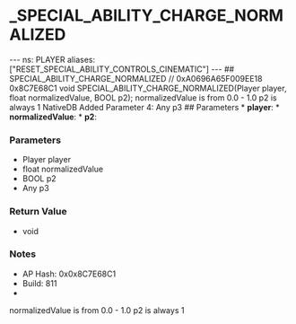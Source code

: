 # _SPECIAL_ABILITY_CHARGE_NORMALIZED

--- ns: PLAYER aliases: ["RESET_SPECIAL_ABILITY_CONTROLS_CINEMATIC"] --- ## SPECIAL_ABILITY_CHARGE_NORMALIZED  // 0xA0696A65F009EE18 0x8C7E68C1 void SPECIAL_ABILITY_CHARGE_NORMALIZED(Player player, float normalizedValue, BOOL p2);  normalizedValue is from 0.0 - 1.0 p2 is always 1  NativeDB Added Parameter 4: Any p3  ## Parameters * **player**: * **normalizedValue**: * **p2**:

### Parameters
* Player player
* float normalizedValue
* BOOL p2
* Any p3

### Return Value
* void

### Notes
* AP Hash: 0x0x8C7E68C1
* Build: 811
* 
normalizedValue is from 0.0 - 1.0
p2 is always 1

